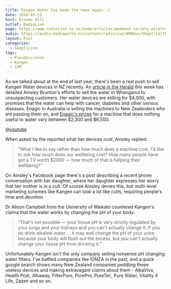 ```yaml
---
title: Kangen Water has made the news again :(
date: 2018-05-13
host: Graeme Hill
outlet: RadioLive
page: https://www.radiolive.co.nz/home/articles/weekend-variety-wireless/2018/05/skeptical-thoughts--healing-crystals---wondermins.html
audio: https://audio.mediaworks.nz/content/radiolive/WVWSun/SkepticalThoughts13_05_18.mp3
layout: Post
categories:
  - Skepticism
tags:
  - Pseudoscience
  - Kangen
  - CAM
---
```


As we talked about at the end of last year, there's been a real push to sell Kangen Water devices in NZ recently. An [article in the Herald](https://www.nzherald.co.nz/nz/news/article.cfm?c_id=1&objectid=12047470) this week has detailed Ainsley Brunton's efforts to sell the water in Whanganui to unsuspecting customers. Her water devices are selling for $4,000, with promises that the water can help with cancer, diabetes and other serious diseases. Enagic in Australia is selling the machines to New Zealanders who are passing them on, and [Enagic's prices](https://store.enagic.com/au/machines.html?dir=desc&order=price) for a machine that does nothing useful to water vary between $2,300 and $6,500.

<!-- more -->

@[youtube](https://youtu.be/jdUHnpx_Q_w)

When asked by the reported what her devices cost, Ainsley replied:

> "What I like to say rather than how much does a machine cost, I'd like to ask how much does our wellbeing cost? How many people have got a TV worth $2000 — how much of that is helping their wellbeing?"

On Ainsley's Facebook page there's a post describing a recent phone conversation with her daughter, where her daughter expresses her worry that her mother is in a cult. Of course Ainsley denies this, but multi-level marketing schemes like Kangen can look a lot like cults, requiring people's time and devotion.

Dr Alison Campbell from the University of Waikato countered Kangen's claims that the water works by changing the pH of your body:

> "That's not possible — your tissue pH is very strictly regulated by your lungs and your kidneys and you can't actually change it. If you do drink alkaline water ... it may well change the pH of your urine because your body will flush out the excess, but you can't actually change your tissue pH from drinking it."

Unfortunately Kangen isn't the only company selling nonsense pH changing water filters. I've battled companies like IONZA in the past, and a quick google search shows many New Zealand companies peddling these useless devices and making extravagant claims about them - AlkaViva, Health Post, Alkaway, FilterPure, PurePro, PureTec, Pure Water, Vitality 4 Life, Zazen and so on.
